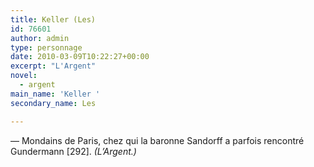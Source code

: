 ```yaml
---
title: Keller (Les)
id: 76601
author: admin
type: personnage
date: 2010-03-09T10:22:27+00:00
excerpt: "L'Argent"
novel:
  - argent
main_name: 'Keller '
secondary_name: Les

---
```

— Mondains de Paris, chez qui la baronne Sandorff a parfois rencontré Gundermann [292]. _(L&rsquo;Argent.)_